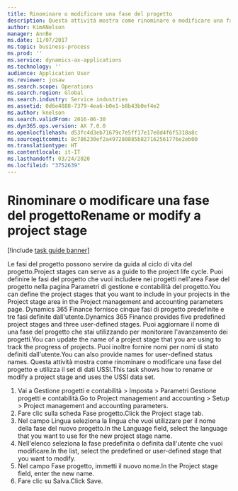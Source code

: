 ```yaml
---
title: Rinominare o modificare una fase del progetto
description: Questa attività mostra come rinominare o modificare una fase del progetto.
author: KimANelson
manager: AnnBe
ms.date: 11/07/2017
ms.topic: business-process
ms.prod: ''
ms.service: dynamics-ax-applications
ms.technology: ''
audience: Application User
ms.reviewer: josaw
ms.search.scope: Operations
ms.search.region: Global
ms.search.industry: Service industries
ms.assetid: 0d6e4888-7379-4ea6-b0e1-b8b43b0ef4e2
ms.author: knelson
ms.search.validFrom: 2016-06-30
ms.dyn365.ops.version: AX 7.0.0
ms.openlocfilehash: d53fc4d3eb71679c7e5ff17e17e8d4f6f5318a8c
ms.sourcegitcommit: 8c786230ef2a497280885b827162561776e2eb00
ms.translationtype: HT
ms.contentlocale: it-IT
ms.lasthandoff: 03/24/2020
ms.locfileid: "3752639"
---
```

# <a name="rename-or-modify-a-project-stage"></a><span data-ttu-id="60fbd-103">Rinominare o modificare una fase del progetto</span><span class="sxs-lookup"><span data-stu-id="60fbd-103">Rename or modify a project stage</span></span>

[!include [task guide banner](../../includes/task-guide-banner.md)]

<span data-ttu-id="60fbd-104">Le fasi del progetto possono servire da guida al ciclo di vita del progetto.</span><span class="sxs-lookup"><span data-stu-id="60fbd-104">Project stages can serve as a guide to the project life cycle.</span></span> <span data-ttu-id="60fbd-105">Puoi definire le fasi del progetto che vuoi includere nei progetti nell'area Fase del progetto nella pagina Parametri di gestione e contabilità del progetto.</span><span class="sxs-lookup"><span data-stu-id="60fbd-105">You can define the project stages that you want to include in your projects in the Project stage area in the Project management and accounting parameters page.</span></span> <span data-ttu-id="60fbd-106">Dynamics 365 Finance fornisce cinque fasi di progetto predefinite e tre fasi definite dall'utente.</span><span class="sxs-lookup"><span data-stu-id="60fbd-106">Dynamics 365 Finance provides five predefined project stages and three user-defined stages.</span></span> <span data-ttu-id="60fbd-107">Puoi aggiornare il nome di una fase del progetto che stai utilizzando per monitorare l'avanzamento dei progetti.</span><span class="sxs-lookup"><span data-stu-id="60fbd-107">You can update the name of a project stage that you are using to track the progress of projects.</span></span> <span data-ttu-id="60fbd-108">Puoi inoltre fornire nomi per nomi di stato definiti dall'utente.</span><span class="sxs-lookup"><span data-stu-id="60fbd-108">You can also provide names for user-defined status names.</span></span> <span data-ttu-id="60fbd-109">Questa attività mostra come rinominare o modificare una fase del progetto e utilizza il set di dati USSI.</span><span class="sxs-lookup"><span data-stu-id="60fbd-109">This task shows how to rename or modify a project stage and uses the USSI data set.</span></span>

1. <span data-ttu-id="60fbd-110">Vai a Gestione progetti e contabilità > Imposta > Parametri Gestione progetti e contabilità.</span><span class="sxs-lookup"><span data-stu-id="60fbd-110">Go to Project management and accounting > Setup > Project management and accounting parameters.</span></span>
2. <span data-ttu-id="60fbd-111">Fare clic sulla scheda Fase progetto.</span><span class="sxs-lookup"><span data-stu-id="60fbd-111">Click the Project stage tab.</span></span>
3. <span data-ttu-id="60fbd-112">Nel campo Lingua seleziona la lingua che vuoi utilizzare per il nome della fase del nuovo progetto.</span><span class="sxs-lookup"><span data-stu-id="60fbd-112">In the Language field, select the language that you want to use for the new project stage name.</span></span>
4. <span data-ttu-id="60fbd-113">Nell'elenco seleziona la fase predefinita o definita dall'utente che vuoi modificare.</span><span class="sxs-lookup"><span data-stu-id="60fbd-113">In the list, select the predefined or user-defined stage that you want to modify.</span></span> 
5. <span data-ttu-id="60fbd-114">Nel campo Fase progetto, immetti il nuovo nome.</span><span class="sxs-lookup"><span data-stu-id="60fbd-114">In the Project stage field, enter the new name.</span></span>
6. <span data-ttu-id="60fbd-115">Fare clic su Salva.</span><span class="sxs-lookup"><span data-stu-id="60fbd-115">Click Save.</span></span>
